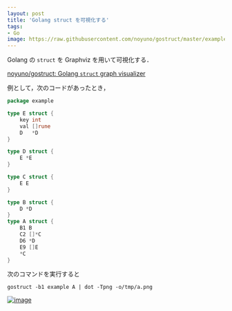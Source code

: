 ```yaml
---
layout: post
title: 'Golang struct を可視化する'
tags:
- Go
image: https://raw.githubusercontent.com/noyuno/gostruct/master/example/example.png
---
```


Golang の `struct` を Graphviz を用いて可視化する．

[noyuno/gostruct: Golang `struct` graph visualizer](https://github.com/noyuno/gostruct)

例として，次のコードがあったとき，

~~~go
package example

type E struct {
    key int
    val []rune
    D   *D
}

type D struct {
    E *E
}

type C struct {
    E E
}

type B struct {
    D *D
}
type A struct {
    B1 B
    C2 []*C
    D6 *D
    E9 []E
    *C
}
~~~

次のコマンドを実行すると

~~~
gostruct -b1 example A | dot -Tpng -o/tmp/a.png
~~~

[![image]({{page.image}})]({{page.image}})

